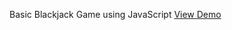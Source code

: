 Basic Blackjack Game using JavaScript
<a href="https://develfit.github.io/Blackjack-Game/">View Demo</a>
